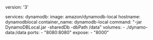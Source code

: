 version: '3'

services:
  dynamodb:
    image: amazon/dynamodb-local
    hostname: dynamodblocal
    container_name: dynamodb-local
    command: "-jar DynamoDBLocal.jar -sharedDb -dbPath /data"
    volumes: 
      - ./dynamo-data:/data
    ports:
      - "8080:8080"
    expose:
      - "8000"